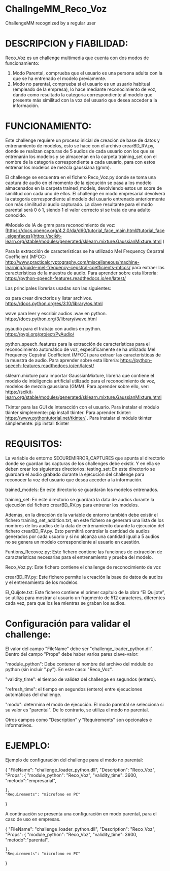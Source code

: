 # ChallngeMM_Reco_Voz
ChallengeMM recognized by a regular user

# DESCRIPCION y FIABILIDAD:
Reco_Voz es un challenge multimedia que cuenta con dos modos de funcionamiento: 
1. Modo Parental, comprueba que el usuario es una persona adulta con la que se ha entrenado el modelo previamente.
2. Modo no parental, comprueba si el usuario es un usuario habitual (empleado de la empresa), lo hace mediante
reconocimiento de voz, dando como resultado la categoría correspondiente al modelo que presente más similitud
con la voz del usuario que desea acceder a la información.

# FUNCIONAMIENTO:
Este challenge requiere un proceso inicial de creación de base de datos y entrenamiento de modelos, esto se hace con el 
archivo crearBD_RV.py, donde se realizan capturas de 5 audios de cada usuario con los que se entrenarán los modelos y se
almacenan en la carpeta training_set con el nombre de la categoría correspondiente a cada usuario, para con estos entrenar
los modelos de mezcla gaussiana (gmm).

El challenge se encuentra en el fichero Reco_Voz.py donde se toma una captura de audio en el momento de la ejecución se pasa
a los modelo almacenados en la carpeta trained_models, devolviendo estos un score de similitud con cada uno de ellos. El challenge 
en modo empresarial devolverá la categoría correspondiente al modelo del usuario entrenado anteriormente con más similitud al
audio capturado. La clave resultante para el modo parental será 0 ó 1, siendo 1 el valor correcto si se trata de una adulto conocido. 

#Modelo de IA de gmm para reconocimiento de voz:
[https://docs.opencv.org/4.2.0/da/d60/tutorial_face_main.html#tutorial_face_eigenfaces](https://scikit-learn.org/stable/modules/generated/sklearn.mixture.GaussianMixture.html )

Para la extracción de características se ha utilizado Mel Frequency Cepstral Coefficient (MFCC) 
http://www.practicalcryptography.com/miscellaneous/machine-learning/guide-mel-frequency-cepstral-coefficients-mfccs/ para extraer
las características de la muestra de audio. Para aprender sobre esta librería: https://python-speech-features.readthedocs.io/en/latest/ 

Las principales librerías usadas son las siguientes:

os para crear directorios y listar archivos. https://docs.python.org/es/3.10/library/os.html

wave para leer y escribir audios .wav en python. https://docs.python.org/3/library/wave.html 

pyaudio para el trabajo con audios en python. https://pypi.org/project/PyAudio/ 

python_speech_features para la extracción de características para el reconocimiento automático de voz, específicamente se ha utilizado Mel Frequency Cepstral Coefficient (MFCC) para extraer las características de la muestra de audio. Para aprender sobre esta librería: https://python-speech-features.readthedocs.io/en/latest/ 

sklearn.mixture para importar GaussianMixture,  librería que contiene el modelo de inteligencia artificial utilizado para el reconocimiento de voz, modelos de mezcla gaussiana (GMM). Para aprender sobre ello, ver: https://scikit-learn.org/stable/modules/generated/sklearn.mixture.GaussianMixture.html 

Tkinter para las GUI de interacción con el usuario. Para instalar el módulo tkinter simplemente: pip install tkinter. Para aprender tkinter: https://www.pythontutorial.net/tkinter/ . Para instalar el módulo tkinter simplemente: pip install tkinter 

# REQUISITOS:
La variable de entorno SECUREMIRROR_CAPTURES que apunta al directorio donde se guardan las capturas de los challenges debe existir. Y en ella se deben crear los siguientes directorios:
testing_set: En este directorio se guardará el audio grabado durante la ejecución del challenge para reconocer la voz del usuario que desea acceder a la información.

trained_models: En este directorio se guardarán los modelos entrenados.

training_set: En este directorio se guardará la data de audios durante la ejecución del fichero crearBD_RV.py para entrenar los modelos.

Además, en la dirección de la variable de entorno también debe existir el fichero training_set_addition.txt, en este fichero se generará una lista de los nombres de los audios de la data de entrenamiento durante la ejecución del fichero crearBD_RV.py. Esto permitirá controlar la cantidad de audios generados por cada usuario y si no alcanza una cantidad igual a 5 audios no se genera un modelo correspondiente al usuario en cuestión.

Funtions_Recovoz.py: Este fichero contiene las funciones de extracción de características necesarias para el entrenamiento y prueba del modelo. 

Reco_Voz.py: Este fichero contiene el challenge de reconocimiento de voz

crearBD_RV.py: Este fichero permite la creación la base de datos de audios y el entrenamiento de los modelos.

El_Quijote.txt: Este fichero contiene el primer capítulo de la obra “El Quijote”, se utiliza para mostrar al usuario un fragmento de 512 caracteres, diferentes cada vez, para que los lea mientras se graban los audios. 

# Configuración para validar el challenge:

El valor del campo "FileName" debe ser "challenge_loader_python.dll". Dentro del campo "Props" debe haber varios pares clave-valor:

"module_python": Debe contener el nombre del archivo del módulo de python  (sin incluir ".py"). En este caso: "Reco_Voz".

"validity_time": el tiempo de validez del challenge en segundos (entero).

"refresh_time": el tiempo en segundos (entero) entre ejecuciones automáticas del challenge.

"modo": determina el modo de ejecución. El modo parental se selecciona si su valor es "parental". De lo contrario, se utiliza el modo no parental.

Otros campos como "Description" y "Requirements" son opcionales e informativos.

# EJEMPLO:
Ejemplo de configuración del challenge para el modo no parental:

{
	"FileName": "challenge_loader_python.dll",
	"Description": "Reco_Voz",
	"Props": {
		"module_python": "Reco_Voz",
		"validity_time": 3600,
    "metodo":"empresarial",

	},
	"Requirements": "microfono en PC"
}


A continuación se presenta una configuración en modo parental, para el caso de uso en empresas. 

{
	"FileName": "challenge_loader_python.dll",
	"Description": "Reco_Voz",
	"Props": {
		"module_python": "Reco_Voz",
		"validity_time": 3600,
    "metodo":"parental",

	},
	"Requirements": "microfono en PC"
}

